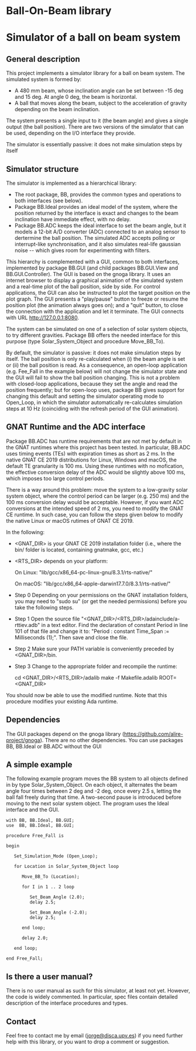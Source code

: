 # Ball-On-Beam library
# Simulator of a ball on beam system


## General description
This project implements a simulator library for a ball on beam system. The simulated system is formed by:

 - A 480 mm beam, whose inclination angle can be set between -15 deg and 15 deg. At angle 0 deg, the beam is horizontal.
 - A ball that moves along the beam, subject to the acceleration of gravity depending on the beam inclination.
 
The system presents a single input to it (the beam angle) and gives a single output (the ball position). There are two versions of the simulator that can be used, depending on the I/O interface they provide.

The simulator is essentially passive: it does not make simulation steps by itself

## Simulator structure
The simulator is implemented as a hierarchical library:

 * The root package, BB, provides the common types and operations to both interfaces (see below). 
 * Package BB.Ideal provides an ideal model of the system, where the position returned by the interface is exact and changes to the beam inclination have immediate effect, with no delay.
 * Package BB.ADC keeps the ideal interface to set the beam angle, but it models a 12-bit A/D converter (ADC) connected to an analog sensor to dertermine the ball position. The simulated ADC accepts polling or interrupt-like synchronisation, and it also simulates real-life gaussian noise -- which gives room for experimenting with filters.
 
This hierarchy is complemented with a GUI, common to both interfaces, implemented by package BB.GUI (and child packages BB.GUI.View and BB.GUI.Controller). The GUI is based on the gnoga library. It uses an internet browser to display a graphical animation of the simulated system and a real-time plot of the ball position, side by side. For control applications, the GUI can also be instructed to plot the target position on the plot graph. The GUI presents a "play/pause" button to freeze or resume the position plot (the animation always goes on); and a "quit" button, to close the connection with the application and let it terminate. The GUI connects with URL http://127.0.0.1:8080.
 
The system can be simulated on one of a selection of solar system objects, to try different gravities. Package BB offers the needed interface for this purpose (type Solar_System_Object and procedure Move_BB_To).

By default, the simulator is passive: it does not make simulation steps by itself. The ball position is only re-calculated when (i) the beam angle is set or (ii) the ball position is read. As a consequence, an open-loop application (e.g. Fee_Fall in the example below) will not change the simulator state and the GUI will fail to show the ball position changing. This is not a problem with closed-loop applications, because they set the angle and read the position frequently; but for open-loop uses, package BB gives support for changing this default and setting the simulator operating mode to Open_Loop, in which the simulator automatically re-calculates simulation steps at 10 Hz (coinciding with the refresh period of the GUI animation).  

## GNAT Runtime and the ADC interface
Package BB.ADC has runtime requirements that are not met by default in the GNAT runtimes where this project has been tested. In particular, BB.ADC uses timing events (TEs) with expiration times as short as 2 ms. In the native GNAT CE 2019 distributions for Linux, Windows and macOS, the default TE granularity is 100 ms. Using these runtimes with no mofication, the effective conversion delay of the ADC would be slightly above 100 ms, which imposes too large control periods.

There is a way around this problem: move the system to a low-gravity solar system object, where the control period can be larger (e.g. 250 ms) and the 100 ms conversion delay would be acceptable. However, if you want ADC conversions at the intended speed of 2 ms, you need to modify the GNAT CE runtime. In such case, you can follow the steps given below to modify the native Linux or macOS rutimes of GNAT CE 2019.

In the following:
  - <GNAT_DIR> is your GNAT CE 2019 installation folder (i.e., where the bin/ folder is located, containing gnatmake, gcc, etc.)
  - <RTS_DIR> depends on your platform:
  
    On Linux: "lib/gcc/x86_64-pc-linux-gnu/8.3.1/rts-native/"
    
    On macOS: "lib/gcc/x86_64-apple-darwin17.7.0/8.3.1/rts-native/"
    
  * Step 0
  Depending on your permissions on the GNAT installation folders, you may need to "sudo su" (or get the needed permissions) before you take the following steps.

  * Step 1
  Open the source file "<GNAT_DIR>/<RTS_DIR>/adainclude/a-rttiev.adb" in a text editor. Find the declaration of constant Period in line 101 of that file and change it to: "Period : constant Time_Span := Milliseconds (1);". Then save and close the file.
    
  * Step 2
  Make sure your PATH variable is conveniently preceded by <GNAT_DIR>/bin.

  * Step 3
  Change to the appropriate folder and recompile the runtime:

    cd <GNAT_DIR>/<RTS_DIR>/adalib
    make -f Makefile.adalib ROOT=<GNAT_DIR>

You should now be able to use the modified runtime.
Note that this procedure modifies your existing Ada runtime.  

##  Dependencies
The GUI packages depend on the gnoga library (https://github.com/alire-project/gnoga). There are no other dependencies. You can use packages BB, BB.Ideal or BB.ADC without the GUI
 
 
## A simple example
The following example program moves the BB system to all objects defined in by type Solar_System_Object. On each object, it alternates the beam angle four times between 2 deg and -2 deg, once every 2.5 s, letting the ball fall freely during that time. A two-second pause is introduced before moving to the next solar system object. The program uses the Ideal interface and the GUI.


    with BB, BB.Ideal, BB.GUI;
    use  BB, BB.Ideal, BB.GUI;

    procedure Free_Fall is
 
    begin

       Set_Simulation_Mode (Open_Loop);

       for Location in Solar_System_Object loop

          Move_BB_To (Location);

          for I in 1 .. 2 loop

             Set_Beam_Angle (2.0);
             delay 2.5;

             Set_Beam_Angle (-2.0);
             delay 2.5;

          end loop;

          delay 2.0;

       end loop;

    end Free_Fall;


## Is there a user manual?
There is no user manual as such for this simulator, at least not yet. However, the code is widely commented. In particular, spec files contain detailed description of the interface procedures and types.

##  Contact
Feel free to contact me by email (jorge@disca.upv.es) if you need further help with this library, or you want to drop a comment or suggestion.
